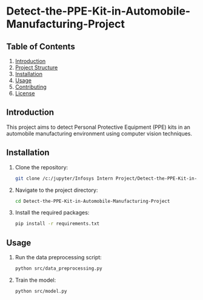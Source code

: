 # Detect-the-PPE-Kit-in-Automobile-Manufacturing-Project

## Table of Contents

1. [Introduction](#introduction)
2. [Project Structure](#project-structure)
3. [Installation](#installation)
4. [Usage](#usage)
5. [Contributing](#contributing)
6. [License](#license)

## Introduction

This project aims to detect Personal Protective Equipment (PPE) kits in an automobile manufacturing environment using computer vision techniques.

<!-- ## Project Structure 
 
```
/c:/jupyter/Infosys Intern Project/Detect-the-PPE-Kit-in-Automobile-Manufacturing-Project/
│
├── data/
│   ├── raw/
│   ├── processed/
│
├── notebooks/
│   ├── data_preprocessing.ipynb
│   ├── model_training.ipynb
│
├── src/
│   ├── data_preprocessing.py
│   ├── model.py
│
├── README.md
└── requirements.txt
``` -->

## Installation

1. Clone the repository:
    ```sh
    git clone /c:/jupyter/Infosys Intern Project/Detect-the-PPE-Kit-in-Automobile-Manufacturing-Project
    ```
2. Navigate to the project directory:
    ```sh
    cd Detect-the-PPE-Kit-in-Automobile-Manufacturing-Project
    ```
3. Install the required packages:
    ```sh
    pip install -r requirements.txt
    ```

## Usage

1. Run the data preprocessing script:
    ```sh
    python src/data_preprocessing.py
    ```
2. Train the model:
    ```sh
    python src/model.py
    ```
